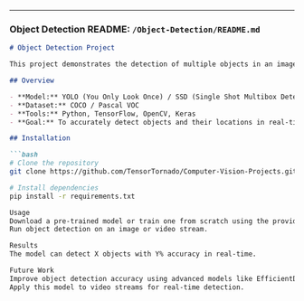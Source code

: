 
---

### Object Detection README: `/Object-Detection/README.md`
```markdown
# Object Detection Project

This project demonstrates the detection of multiple objects in an image or video using advanced machine learning models.

## Overview

- **Model:** YOLO (You Only Look Once) / SSD (Single Shot Multibox Detector)
- **Dataset:** COCO / Pascal VOC
- **Tools:** Python, TensorFlow, OpenCV, Keras
- **Goal:** To accurately detect objects and their locations in real-time.

## Installation

```bash
# Clone the repository
git clone https://github.com/TensorTornado/Computer-Vision-Projects.git

# Install dependencies
pip install -r requirements.txt

Usage
Download a pre-trained model or train one from scratch using the provided scripts.
Run object detection on an image or video stream.

Results
The model can detect X objects with Y% accuracy in real-time.

Future Work
Improve object detection accuracy using advanced models like EfficientDet.
Apply this model to video streams for real-time detection.
